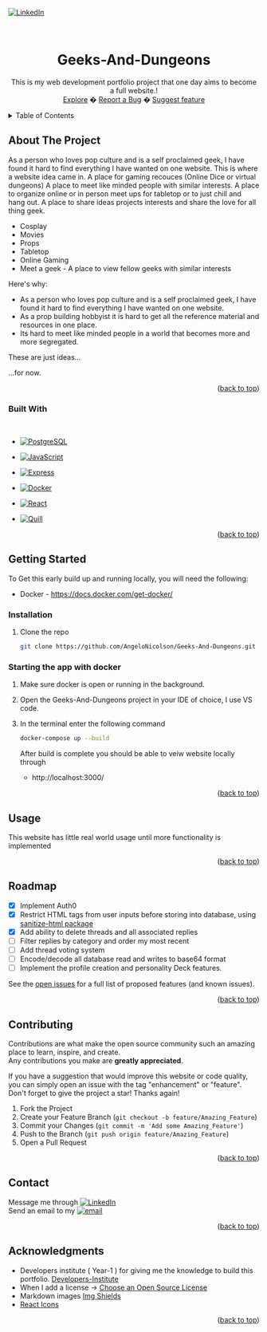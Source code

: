 ﻿<a name="top"></a>
[![LinkedIn][linkedin-shield]][linkedin-url]

<!-- PROJECT LOGO -->
<br />
<div align="center">
  <a href="https://github.com/othneildrew/Best-README-Template">
  </a>

  <h1 align="center">Geeks-And-Dungeons</h1>

  <p align="center">
    This is my web development portfolio project that one day aims to become a full website.!
    <br/>
    <a href="https://github.com/AngeloNicolson/Geeks-And-Dungeons">Explore</a>
    �
    <a href="https://github.com/AngeloNicolson/Geeks-And-Dungeons/issues">Report a Bug</a>
    �
    <a href="https://github.com/AngeloNicolson/Geeks-And-Dungeons/issues">Suggest feature</a>
  </p>
</div>

<!-- TABLE OF CONTENTS -->

<details>
  <summary>Table of Contents</summary>
  <ol>
    <li>
      <a href="#about-the-project">About The Project</a>
      <ul>
        <li><a href="#built-with">Built With</a></li>
      </ul>
    </li>
    <li>
      <a href="#getting-started">Getting Started</a>
      <ul>
        <li><a href="#prerequisites">Prerequisites</a></li>
        <li><a href="#installation">Installation</a></li>
      </ul>
    </li>
    <li><a href="#usage">Usage</a></li>
    <li><a href="#roadmap">Roadmap</a></li>
    <li><a href="#contributing">Contributing</a></li>
    <li><a href="#license">License</a></li>
    <li><a href="#contact">Contact</a></li>
    <li><a href="#acknowledgments">Acknowledgments</a></li>
  </ol>
</details>

<!-- ABOUT THE PROJECT -->

## About The Project

As a person who loves pop culture and is a self proclaimed geek, I have found it hard to find everything I have wanted on one website.
This is where a website idea came in.
A place for gaming recouces (Online Dice or virtual dungeons)
A place to meet like minded people with similar interests.
A place to organize online or in person meet ups for tabletop or to just chill and hang out.
A place to share ideas projects interests and share the love for all thing geek.

- Cosplay
- Movies
- Props
- Tabletop
- Online Gaming
- Meet a geek - A place to view fellow geeks with similar interests

Here's why:

- As a person who loves pop culture and is a self proclaimed geek, I have found it hard to find everything I have wanted on one website.
- As a prop building hobbyist it is hard to get all the reference material and resources in one place.
- Its hard to meet like minded people in a world that becomes more and more segregated.

These are just ideas...

...for now.

<p align="right">(<a href="#top">back to top</a>)</p>

### Built With

<br/>

- [![PostgreSQL][PostgreSQL]][PostgreSQL-url]
- [![JavaScript][JavaScript]][javascript-url]
- [![Express][Express]][Express-url]
- [![Docker][Docker]][Docker-url]

- [![React][React]][React-url]
- [![Quill][Quill]][Quill-url]

<p align="right">(<a href="#top">back to top</a>)</p>

<!-- GETTING STARTED -->

## Getting Started

To Get this early build up and running locally, you will need the following:

- Docker - https://docs.docker.com/get-docker/

### Installation

1. Clone the repo
   ```sh
   git clone https://github.com/AngeloNicolson/Geeks-And-Dungeons.git
   ```

### Starting the app with docker

1. Make sure docker is open or running in the background.

2. Open the Geeks-And-Dungeons project in your IDE of choice, I use VS code.

3. In the terminal enter the following command

   ```sh
   docker-compose up --build
   ```

   After build is complete you should be able to veiw website locally through

   - http://localhost:3000/

<p align="right">(<a href="#top">back to top</a>)</p>

<!-- USAGE EXAMPLES -->

## Usage

This website has little real world usage until more functionality is implemented

<p align="right">(<a href="#top">back to top</a>)</p>

<!-- ROADMAP -->

## Roadmap

- [x] Implement Auth0
- [x] Restrict HTML tags from user inputs before storing into database, using <a href="https://www.npmjs.com/package/sanitize-html">sanitize-html package</a>
- [x] Add ability to delete threads and all associated replies
- [ ] Filter replies by category and order my most recent
- [ ] Add thread voting system
- [ ] Encode/decode all database read and writes to base64 format
- [ ] Implement the profile creation and personality Deck features.

See the [open issues](https://github.com/AngeloNicolson/Geeks-And-Dungeons/issues) for a full list of proposed features (and known issues).

<p align="right">(<a href="#top">back to top</a>)</p>

<!-- CONTRIBUTING -->

## Contributing

Contributions are what make the open source community such an amazing place to learn, inspire, and create.
<br/>
Any contributions you make are **greatly appreciated**.

If you have a suggestion that would improve this website or code quality, you can simply open an issue with the tag "enhancement" or "feature".
Don't forget to give the project a star! Thanks again!

1. Fork the Project
2. Create your Feature Branch (`git checkout -b feature/Amazing_Feature`)
3. Commit your Changes (`git commit -m 'Add some Amazing_Feature'`)
4. Push to the Branch (`git push origin feature/Amazing_Feature`)
5. Open a Pull Request

<p align="right">(<a href="#top">back to top</a>)</p>

<!-- CONTACT -->

## Contact

Message me through [![LinkedIn][linkedin-shield]][linkedin-url]
<br/>
Send an email to my [![email][email-shield]][email-url]

<p align="right">(<a href="#top">back to top</a>)</p>

<!-- ACKNOWLEDGMENTS -->

## Acknowledgments

- Developers institute ( Year-1 ) for giving me the knowledge to build this portfolio. [Developers-Institute](https://www.developers.ac.nz/)
- When I add a license -> [Choose an Open Source License](https://choosealicense.com)
- Markdown images [Img Shields](https://shields.io)
- [React Icons](https://react-icons.github.io/react-icons/search)

<p align="right">(<a href="#top">back to top</a>)</p>

<!-- MARKDOWN LINKS & IMAGES -->
<!-- https://www.markdownguide.org/basic-syntax/#reference-style-links -->

[Email-shield]: https://img.shields.io/badge/outlook-black.svg?style=for-the-badge&logo=email&colorB=555
[Email-url]: mailto:AngeloNicolson.github@outlook.com
[linkedin-shield]: https://img.shields.io/badge/-LinkedIn-black.svg?style=for-the-badge&logo=linkedin&colorB=555
[linkedin-url]: https://www.linkedin.com/in/angelo-nicolson-5ab4b772/
[product-screenshot]: images/screenshot.png
[React]: https://img.shields.io/badge/React-grey?style=for-the-badge&logo=react&logoColor=white
[React-url]: https://react.dev/
[javascript]: https://img.shields.io/badge/javascript-yellow?style=for-the-badge&logo=javascript&logoColor=white
[javascript-url]: https://developer.mozilla.org/en-US/docs/Web/JavaScript
[Docker]: https://img.shields.io/badge/Docker-blue?style=for-the-badge&logo=docker&logoColor=white
[docker-url]: https://www.docker.com/
[Quill]: https://img.shields.io/badge/Quill-grey?style=for-the-badge&logo=quilljs&logoColor=white
[Quill-url]: https://quilljs.com/
[Express]: https://img.shields.io/badge/Express-white?style=for-the-badge&logo=express&logoColor=grey
[Express-url]: https://expressjs.com/
[PostgreSQL]: https://img.shields.io/badge/PostgreSQL-lightblue?style=for-the-badge&logo=PostgreSQL&logoColor=grey
[PostgreSQL-url]: https://www.postgresql.org/

